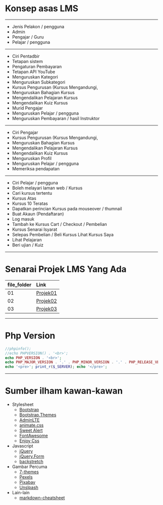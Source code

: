 # Konsep asas LMS
___
* Jenis Pelakon / pengguna
 * Admin
 * Pengajar / Guru
 * Pelajar / pengguna
___
* Ciri Pentadbir
 * Tetapan sistem
 * Pengaturan Pembayaran
 * Tetapan API YouTube
 * Menguruskan Kategori
 * Menguruskan Subkategori
 * Kursus Pengurusan (Kursus Mengandungi,
 * Menguruskan Bahagian Kursus
 * Mengendalikan Pelajaran Kursus
 * Mengendalikan Kuiz Kursus
 * Murid Pengajar
 * Menguruskan Pelajar / pengguna
 * Menguruskan Pembayaran / hasil Instruktor
___
* Ciri Pengajar
 * Kursus Pengurusan (Kursus Mengandungi,
 * Menguruskan Bahagian Kursus
 * Mengendalikan Pelajaran Kursus
 * Mengendalikan Kuiz Kursus
 * Menguruskan Profil
 * Menguruskan Pelajar / pengguna
 * Memeriksa pendapatan
___
* Ciri Pelajar / pengguna
 * Boleh melayari laman web / Kursus
 * Cari kursus tertentu
 * Kursus Atas
 * Kursus 10 Teratas
 * Dapatkan perincian Kursus pada mouseover / thumnail
 * Buat Akaun (Pendaftaran)
 * Log masuk
 * Tambah ke Kursus Cart / Checkout / Pembelian
 * Kursus Senarai Isyarat
 * Selepas Pembelian / Beli Kursus Lihat Kursus Saya
 * Lihat Pelajaran
 * Beri ujian / Kuiz

___
# Senarai Projek LMS Yang Ada

| file_folder | Link
|-------------|:--------------------
| 01          | [Projek01](https://www.phptpoint.com/projects/learning-management-system-project-in-php)
| 02          | [Projek02](https://www.freeprojectz.com/project-screens/1843)
| 03          | [Projek03](https://github.com/amin007/E-Learning-management-system)

___
# Php Version

```php
//phpinfo();
//echo PHPVERSION() . '<br>';
echo PHP_VERSION . '<br>';
echo PHP_MAJOR_VERSION . '.' . PHP_MINOR_VERSION . '.' . PHP_RELEASE_VERSION . '<br>';
echo '<pre>'; print_r($_SERVER); echo '</pre>';
```
___
# Sumber ilham kawan-kawan
* Stylesheet
  * [Bootstrap](http://getbootstrap.com)
  * [Bootstrap.Themes](http://bootstrap.themes.guide)
  * [AdminLTE](https://adminlte.io/themes/AdminLTE)
  * [animate.css](https://daneden.github.io/animate.css)
  * [Sweet Alert](http://t4t5.github.io/sweetalert)
  * [FontAwesome](http://fortawesome.github.io/Font-Awesome)
  * [Enjoy Css](https://enjoycss.com)
* Javascript
  * [jQuery](http://jquery.com)
  * [jQuery.Form](http://malsup.com/jquery/form)
  * [backstretch](http://srobbin.com/jquery-plugins/backstretch)
* Gambar Percuma
  * [7-themes](http://7-themes.com)
  * [Pexels](https://pexels.com)
  * [Pixabay](https://pixabay.com)
  * [Unslpash](https://unsplash.com)
* Lain-lain
  * [markdown-cheatsheet](https://guides.github.com/pdfs/markdown-cheatsheet-online.pdf)